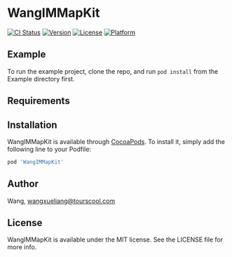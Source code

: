 # WangIMMapKit

[![CI Status](https://img.shields.io/travis/Wang/WangIMMapKit.svg?style=flat)](https://travis-ci.org/Wang/WangIMMapKit)
[![Version](https://img.shields.io/cocoapods/v/WangIMMapKit.svg?style=flat)](https://cocoapods.org/pods/WangIMMapKit)
[![License](https://img.shields.io/cocoapods/l/WangIMMapKit.svg?style=flat)](https://cocoapods.org/pods/WangIMMapKit)
[![Platform](https://img.shields.io/cocoapods/p/WangIMMapKit.svg?style=flat)](https://cocoapods.org/pods/WangIMMapKit)

## Example

To run the example project, clone the repo, and run `pod install` from the Example directory first.

## Requirements

## Installation

WangIMMapKit is available through [CocoaPods](https://cocoapods.org). To install
it, simply add the following line to your Podfile:

```ruby
pod 'WangIMMapKit'
```

## Author

Wang, wangxueliang@tourscool.com

## License

WangIMMapKit is available under the MIT license. See the LICENSE file for more info.
